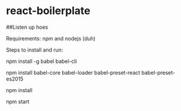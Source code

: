 # react-boilerplate

##Listen up hoes

Requirements: 
npm and nodejs (duh)

Steps to install and run: 

npm install -g babel babel-cli

npm install babel-core babel-loader babel-preset-react babel-preset-es2015

npm install 

npm start




